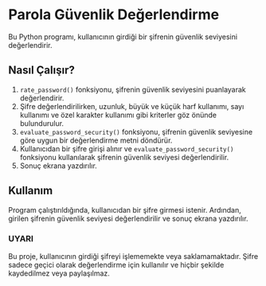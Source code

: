 # Parola Güvenlik Değerlendirme

Bu Python programı, kullanıcının girdiği bir şifrenin güvenlik seviyesini değerlendirir.

## Nasıl Çalışır?

1. `rate_password()` fonksiyonu, şifrenin güvenlik seviyesini puanlayarak değerlendirir.
2. Şifre değerlendirilirken, uzunluk, büyük ve küçük harf kullanımı, sayı kullanımı ve özel karakter kullanımı gibi kriterler göz önünde bulundurulur.
3. `evaluate_password_security()` fonksiyonu, şifrenin güvenlik seviyesine göre uygun bir değerlendirme metni döndürür.
4. Kullanıcıdan bir şifre girişi alınır ve `evaluate_password_security()` fonksiyonu kullanılarak şifrenin güvenlik seviyesi değerlendirilir.
5. Sonuç ekrana yazdırılır.

## Kullanım

Program çalıştırıldığında, kullanıcıdan bir şifre girmesi istenir. Ardından, girilen şifrenin güvenlik seviyesi değerlendirilir ve sonuç ekrana yazdırılır.

### UYARI

Bu proje, kullanıcının girdiği şifreyi işlememekte veya saklamamaktadır. Şifre sadece geçici olarak değerlendirme için kullanılır ve hiçbir şekilde kaydedilmez veya paylaşılmaz.
